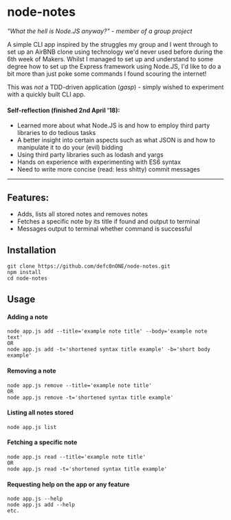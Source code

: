 # node-notes

*"What the hell is Node.JS anyway?" - member of a group project*

A simple CLI app inspired by the struggles my group and I went through to set up an AirBNB clone using technology we'd never used before during the 6th week of Makers. Whilst I managed to set up and understand to some degree how to set up the Express framework using Node.JS, I'd like to do a bit more than just poke some commands I found scouring the internet!

This was *not* a TDD-driven application (*gasp*) - simply wished to experiment with a quickly built CLI app.


#### Self-reflection (finished 2nd April '18):
- Learned more about what Node.JS is and how to employ third party libraries to do tedious tasks
- A better insight into certain aspects such as what JSON is and how to manipulate it to do your (evil) bidding
- Using third party libraries such as lodash and yargs
- Hands on experience with experimenting with ES6 syntax
- Need to write more concise (read: less shitty) commit messages
 ---

## Features:
 - Adds, lists all stored notes and removes notes
 - Fetches a specific note by its title if found and output to terminal
 - Messages output to terminal whether command is successful


## Installation 

```
git clone https://github.com/defc0nONE/node-notes.git
npm install
cd node-notes
```

## Usage

#### Adding a note
```
node app.js add --title='example note title' --body='example note text'
OR
node app.js add -t='shortened syntax title example' -b='short body example'
```
#### Removing a note
```
node app.js remove --title='example note title'
OR
node app.js remove -t='shortened syntax title example'
```
#### Listing all notes stored
```
node app.js list
```
#### Fetching a specific note
```
node app.js read --title='example note title'
OR
node app.js read -t='shortened syntax title example'
```
#### Requesting help on the app or any feature
```
node app.js --help
node app.js add --help
etc.
```